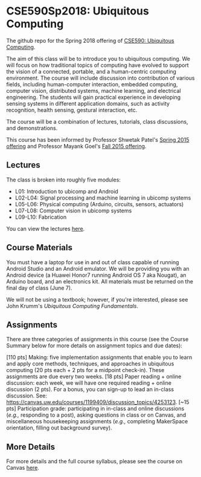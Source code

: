 # CSE590Sp2018: Ubiquitous Computing
The github repo for the Spring 2018 offering of [CSE590: Ubiquitous Computing](https://canvas.uw.edu/courses/1199409).

The aim of this class will be to introduce you to ubiquitous computing. We will focus on how traditional topics of computing have evolved to support the vision of a connected, portable, and a human-centric computing environment. The course will include discussion into contribution of various fields, including human-computer interaction, embedded computing, computer vision, distributed systems, machine learning, and electrical engineering. The students will gain practical experience in developing sensing systems in different application domains, such as activity recognition, health sensing, gestural interaction, etc.

The course will be a combination of lectures, tutorials, class discussions, and demonstrations.

This course has been informed by Professor Shwetak Patel's [Spring 2015 offering](http://homes.cs.washington.edu/~shwetak/classes/cse590p/?Schedule) and Professor Mayank Goel's [Fall 2015 offering](http://www.mayankgoel.courses/teaching/ee590p-fall-2015/).

## Lectures
The class is broken into roughly five modules:
* L01: Introduction to ubicomp and Android
* L02-L04: Signal processing and machine learning in ubicomp systems
* L05-L06: Physical computing (Arduino, circuits, sensors, actuators)
* L07-L08: Computer vision in ubicomp systems
* L09-L10: Fabrication

You can view the lectures [here](https://github.com/jonfroehlich/CSE590Sp2018/tree/master/LectureSlides).

## Course Materials
You must have a laptop for use in and out of class capable of running Android Studio and an Android emulator. We will be providing you with an Android device (a Huawei Honor7 running Android OS 7 aka Nougat), an Arduino board, and an electronics kit. All materials must be returned on the final day of class (June 7).

We will not be using a textbook; however, if you're interested, please see John Krumm's *Ubiquitous Computing Fundamentals*.

## Assignments
There are three categories of assignments in this course (see the Course Summary below for more details on assignment topics and due dates):

[110 pts] Making: five implementation assignments that enable you to learn and apply core methods, techniques, and approaches in ubiquitous computing (20 pts each + 2 pts for a midpoint check-in). These assignments are due every two weeks.
[18 pts] Paper reading + online discussion: each week, we will have one required reading + online discussion (2 pts). For a bonus, you can sign-up to lead an in-class discussion. See: https://canvas.uw.edu/courses/1199409/discussion_topics/4253123.
[~15 pts] Participation grade: participating in in-class and online discussions (*e.g.,* responding to a post), asking questions in class or on Canvas, and miscellaneous housekeeping assignments (*e.g.,* completing MakerSpace orientation, filling out background survey).

## More Details
For more details and the full course syllabus, please see the course on Canvas [here](https://canvas.uw.edu/courses/1199409).
